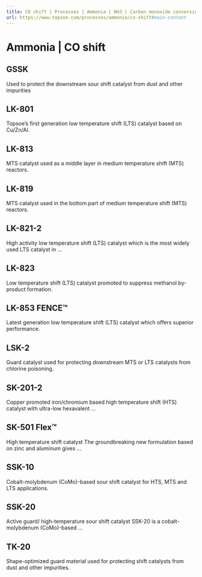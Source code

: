 ```yaml
---
title: CO shift | Processes | Ammonia | NH3 | Carbon monoxide conversion | Topsoe
url: https://www.topsoe.com/processes/ammonia/co-shift#main-content
---
```


# Ammonia | CO shift

## GSSK

Used to protect the downstream sour shift catalyst from dust and other impurities

## LK-801

Topsoe’s first generation low temperature shift (LTS) catalyst based on Cu/Zn/Al.

## LK-813

MTS catalyst used as a middle layer in medium temperature shift (MTS) reactors.

## LK-819

MTS catalyst used in the bottom part of medium temperature shift (MTS) reactors.

## LK-821-2

High activity low temperature shift (LTS) catalyst which is the most widely used LTS catalyst in ...

## LK-823

Low temperature shift (LTS) catalyst promoted to suppress methanol by-product formation.

## LK-853 FENCE™

Latest generation low temperature shift (LTS) catalyst which offers superior performance.

## LSK-2

Guard catalyst used for protecting downstream MTS or LTS catalysts from chlorine poisoning.

## SK-201-2

Copper promoted iron/chromium based high temperature shift (HTS) catalyst with ultra-low hexavalent ...

## SK-501 Flex™

High temperature shift catalyst The groundbreaking new formulation based on zinc and aluminum gives ...

## SSK-10

Cobalt-molybdenum (CoMo)-based sour shift catalyst for HTS, MTS and LTS applications.

## SSK-20

Active guard/ high-temperature sour shift catalyst SSK-20 is a cobalt-molybdenum (CoMo)-based ...

## TK-20

Shape-optimized guard material used for protecting shift catalysts from dust and other impurities.